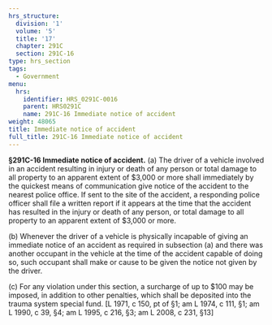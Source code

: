 ```yaml
---
hrs_structure:
  division: '1'
  volume: '5'
  title: '17'
  chapter: 291C
  section: 291C-16
type: hrs_section
tags:
  - Government
menu:
  hrs:
    identifier: HRS_0291C-0016
    parent: HRS0291C
    name: 291C-16 Immediate notice of accident
weight: 48065
title: Immediate notice of accident
full_title: 291C-16 Immediate notice of accident
---
```

**§291C-16 Immediate notice of accident.** (a) The driver of a vehicle involved in an accident resulting in injury or death of any person or total damage to all property to an apparent extent of $3,000 or more shall immediately by the quickest means of communication give notice of the accident to the nearest police office. If sent to the site of the accident, a responding police officer shall file a written report if it appears at the time that the accident has resulted in the injury or death of any person, or total damage to all property to an apparent extent of $3,000 or more.

(b) Whenever the driver of a vehicle is physically incapable of giving an immediate notice of an accident as required in subsection (a) and there was another occupant in the vehicle at the time of the accident capable of doing so, such occupant shall make or cause to be given the notice not given by the driver.

(c) For any violation under this section, a surcharge of up to $100 may be imposed, in addition to other penalties, which shall be deposited into the trauma system special fund. [L 1971, c 150, pt of §1; am L 1974, c 111, §1; am L 1990, c 39, §4; am L 1995, c 216, §3; am L 2008, c 231, §13]